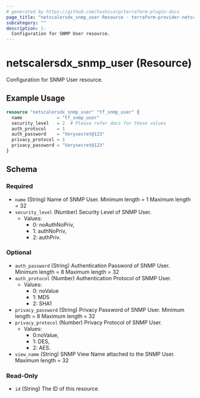 ```yaml
---
# generated by https://github.com/hashicorp/terraform-plugin-docs
page_title: "netscalersdx_snmp_user Resource - terraform-provider-netscalersdx"
subcategory: ""
description: |-
  Configuration for SNMP User resource.
---
```


# netscalersdx_snmp_user (Resource)

Configuration for SNMP User resource.

## Example Usage

```terraform
resource "netscalersdx_snmp_user" "tf_snmp_user" {
  name             = "tf_snmp_user"
  security_level   = 2  # Please refer docs for these values      
  auth_protocol    = 1
  auth_password    = "Verysecret@123"
  privacy_protocol = 1
  privacy_password = "Verysecret@123"
}
```

<!-- schema generated by tfplugindocs -->
## Schema

### Required

- `name` (String) Name of SNMP User. Minimum length =  1 Maximum length =  32
- `security_level` (Number) Security Level of SNMP User. 
	* Values: 
		* 0: noAuthNoPriv, 
		* 1: authNoPriv, 
		* 2: authPriv.

### Optional

- `auth_password` (String) Authentication Password of SNMP User. Minimum length =  8 Maximum length =  32
- `auth_protocol` (Number) Authentication Protocol of SNMP User.
	* Values:
		* 0: noValue
		* 1: MD5
		* 2: SHA1
- `privacy_password` (String) Privacy Password of SNMP User. Minimum length =  8 Maximum length =  32
- `privacy_protocol` (Number) Privacy Protocol of SNMP User.
	* Values: 
		* 0:noValue, 
		* 1: DES, 
		* 2: AES.
- `view_name` (String) SNMP View Name attached to the SNMP User. Maximum length =  32

### Read-Only

- `id` (String) The ID of this resource.
